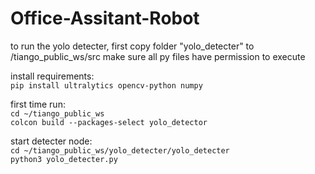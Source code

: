 # Office-Assitant-Robot
to run the yolo detecter, first copy folder "yolo_detecter" to /tiango_public_ws/src
make sure all py files have permission to execute  

install requirements:  
`pip install ultralytics opencv-python numpy`  

first time run:  
`cd ~/tiango_public_ws`  
`colcon build --packages-select yolo_detector`  

start detecter node:  
`cd ~/tiango_public_ws/yolo_detecter/yolo_detecter`  
`python3 yolo_detecter.py`  